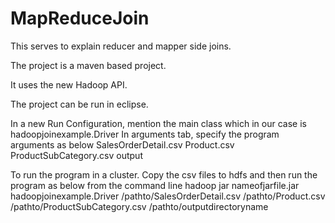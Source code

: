 # MapReduceJoin
This serves to explain reducer and mapper side joins.


The project is a maven based project.

It uses the new Hadoop API.



The project can be run in eclipse.

In a new Run Configuration, mention the main class which in our case is hadoopjoinexample.Driver
In arguments tab, specify the program arguments as below
SalesOrderDetail.csv Product.csv ProductSubCategory.csv output


To run the program in a cluster.
Copy the csv files to hdfs and then run the program as below from the command line
hadoop jar nameofjarfile.jar hadoopjoinexample.Driver /pathto/SalesOrderDetail.csv /pathto/Product.csv  /pathto/ProductSubCategory.csv  /pathto/outputdirectoryname
